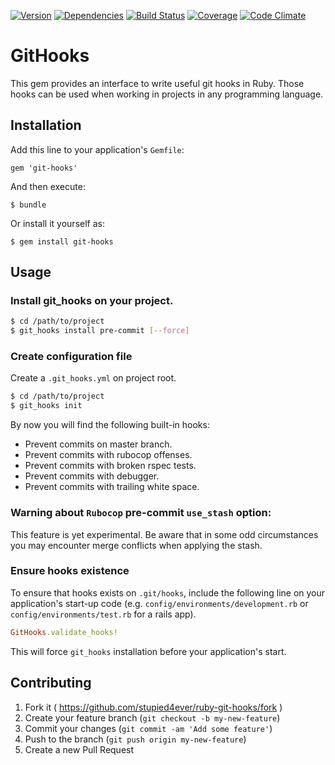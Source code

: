 [![Version](http://allthebadges.io/stupied4ever/git-hooks/badge_fury.png)](http://allthebadges.io/stupied4ever/git-hooks/badge_fury)
[![Dependencies](http://allthebadges.io/stupied4ever/git-hooks/gemnasium.png)](http://allthebadges.io/stupied4ever/git-hooks/gemnasium)
[![Build Status](http://allthebadges.io/stupied4ever/git-hooks/travis.png)](http://allthebadges.io/stupied4ever/git-hooks/travis)
[![Coverage](http://allthebadges.io/stupied4ever/git-hooks/coveralls.png)](http://allthebadges.io/stupied4ever/git-hooks/coveralls)
[![Code Climate](http://allthebadges.io/stupied4ever/git-hooks/code_climate.png)](http://allthebadges.io/stupied4ever/git-hooks/code_climate)

# GitHooks

This gem provides an interface to write useful git hooks in Ruby. Those hooks
can be used when working in projects in any programming language.

## Installation

Add this line to your application's `Gemfile`:

    gem 'git-hooks'

And then execute:

    $ bundle

Or install it yourself as:

    $ gem install git-hooks

## Usage
### Install git_hooks on your project.

```bash
$ cd /path/to/project
$ git_hooks install pre-commit [--force]
```

### Create configuration file

Create a `.git_hooks.yml` on project root.

```bash
$ cd /path/to/project
$ git_hooks init
```

By now you will find the following built-in hooks:

 - Prevent commits on master branch.
 - Prevent commits with rubocop offenses.
 - Prevent commits with broken rspec tests.
 - Prevent commits with debugger.
 - Prevent commits with trailing white space.

### Warning about `Rubocop` pre-commit `use_stash` option:

This feature is yet experimental. Be aware that in some odd circumstances you
may encounter merge conflicts when applying the stash.

### Ensure hooks existence

To ensure that hooks exists on `.git/hooks`, include the following line on your
application's start-up code (e.g. `config/environments/development.rb` or
`config/environments/test.rb` for a rails app).

```ruby
GitHooks.validate_hooks!
```

This will force `git_hooks` installation before your application's start.

## Contributing

1. Fork it ( https://github.com/stupied4ever/ruby-git-hooks/fork )
2. Create your feature branch (`git checkout -b my-new-feature`)
3. Commit your changes (`git commit -am 'Add some feature'`)
4. Push to the branch (`git push origin my-new-feature`)
5. Create a new Pull Request
